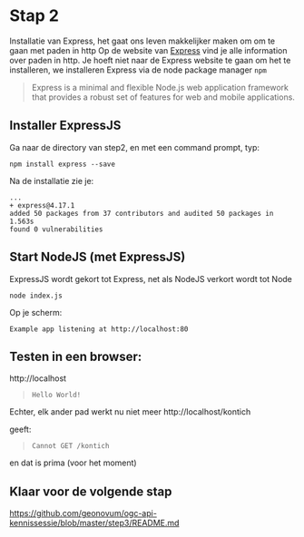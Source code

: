 # Stap 2

Installatie van Express, het gaat ons leven makkelijker maken om om te gaan met paden in http
Op de website van [Express](https://expressjs.com) vind je alle information over paden in http. Je hoeft niet naar de Express website te gaan om het te installeren, we installeren Express via de node package manager `npm`

> Express is a minimal and flexible Node.js web application framework that provides a robust set of features for web and mobile applications.


## Installer ExpressJS

Ga naar de directory van step2, en met een command prompt, typ:

```
npm install express --save
```

Na de installatie zie je:

```
...
+ express@4.17.1
added 50 packages from 37 contributors and audited 50 packages in 1.563s
found 0 vulnerabilities
```

## Start NodeJS (met ExpressJS)

ExpressJS wordt gekort tot Express, net als NodeJS verkort wordt tot Node

```
node index.js
```
Op je scherm:
```
Example app listening at http://localhost:80
```

## Testen in een browser:
http://localhost

> `Hello World!`

Echter, elk ander pad werkt nu niet meer
http://localhost/kontich

geeft:
> `Cannot GET /kontich`

en dat is prima (voor het moment)

## Klaar voor de volgende stap
https://github.com/geonovum/ogc-api-kennissessie/blob/master/step3/README.md
